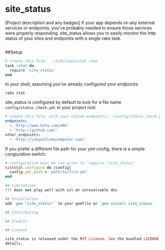 site_status
============

[Project description and any badges]
If your app depends on any external services or endpoints, you've probably needed to ensure those services were properly responding. site_status allows you to easily monitor the http status of your sites and endpoints with a single rake task.

![<Display Name>](http://i.imgur.com/2L6pXpB.png)

##Setup

```ruby
# create this file:  ./lib/tasks/stat.rake
task :stat do
  require 'site_status'
end

```
In your shell, assuming you've already configured your endpoints:

```shell
rake stat
```

site_status is configured by default to look for a file name `config/status_check.yml` in your project root.

```yaml
# create this file, with your custom endpoints: ./config/status_check.yml
endpoints:
  - 'http://www.b3ta.com/404'
  - 'http://github.com/'
other_endpoints:
  - 'http://canyoufixmycomputer.com/'
```

If you prefer a different file path for your yml config, there is a simple congiuration switch:

```ruby
# configuration must be run prior to `require 'site_status'`
SiteStat.configure do |config|
  config.yml_path = 'path/to/file.yml'
end

## Limitations
!!! does not play well with ssl or unresolvable dns

## Installation
add `gem "site_status"` to your gemfile or `gem install site_status`

## Contributing

## Credits

## License

site_status is released under the MIT License. See the bundled LICENSE file for
details.